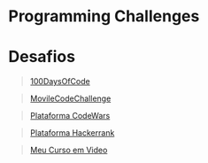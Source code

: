 # Programming Challenges

# Desafios
>[100DaysOfCode](https://github.com/giselemanuel/programming-challenges/tree/main/100DaysOfDays)

>[MovileCodeChallenge](https://github.com/giselemanuel/programming-challenges/tree/main/Movile-Code-Challenge)

>[Plataforma CodeWars](https://github.com/giselemanuel/programming-challenges/tree/main/Plataforma-CodeWars)

>[Plataforma Hackerrank](https://github.com/giselemanuel/programming-challenges/tree/main/Plataforma-Hackerrank)

>[Meu Curso em Video](https://github.com/giselemanuel/programming-challenges/tree/main/Meu-Curso-em-Video)

